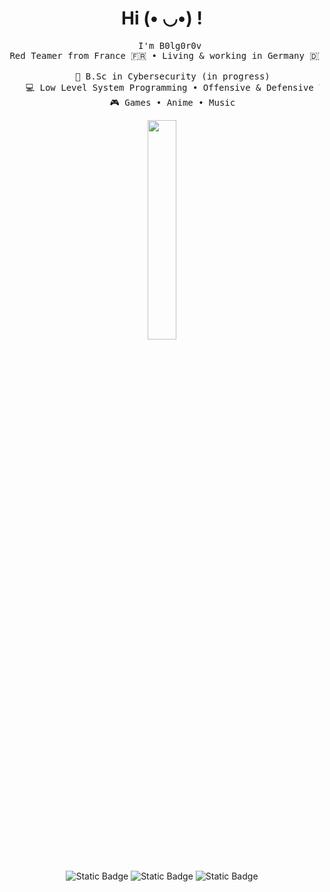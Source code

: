 <h1 align="center">Hi (• ◡•) !</h1>

<div align=center>
  <pre>
    I'm B0lg0r0v <br> Red Teamer from France 🇫🇷 • Living & working in Germany 🇩🇪<br>
    💼 B.Sc in Cybersecurity (in progress)
    💻 Low Level System Programming • Offensive & Defensive Tool Development
    🎮 Games • Anime • Music</pre>
  <img src="https://github.com/B0lg0r0v/B0lg0r0v/assets/115954804/2d503635-7682-4248-a5da-2f8c10ce4424" width="30%" align="center">
  <br><br>
  
![Static Badge](https://img.shields.io/badge/Linkedin-blue?style=flat&link=https%3A%2F%2Fde.linkedin.com%2Fin%2Farthur-minasyan-b582b7233)
![Static Badge](https://img.shields.io/badge/Website-6364ff?style=flat&link=https%3A%2F%2Froot.security)
![Static Badge](https://img.shields.io/badge/Twitter-%2392b8c3?style=flat&link=https%3A%2F%2Ftwitter.com%2FB0lg0r0v%2F)

</div>


